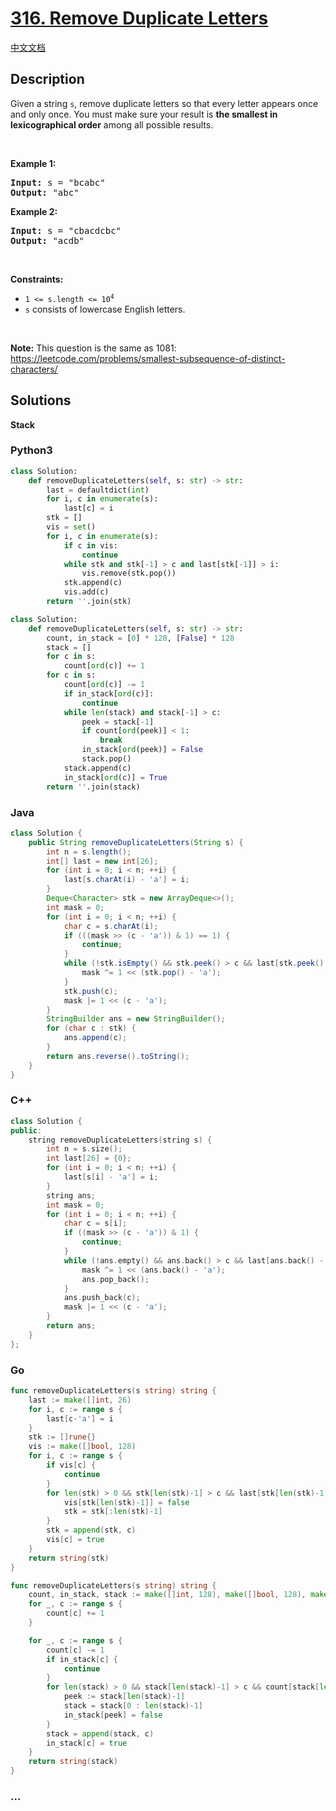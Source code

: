# [316. Remove Duplicate Letters](https://leetcode.com/problems/remove-duplicate-letters)

[中文文档](/solution/0300-0399/0316.Remove%20Duplicate%20Letters/README.md)

## Description

<p>Given a string <code>s</code>, remove duplicate letters so that every letter appears once and only once. You must make sure your result is <span data-keyword="lexicographically-smaller-string"><strong>the smallest in lexicographical order</strong></span> among all possible results.</p>

<p>&nbsp;</p>
<p><strong class="example">Example 1:</strong></p>

<pre>
<strong>Input:</strong> s = &quot;bcabc&quot;
<strong>Output:</strong> &quot;abc&quot;
</pre>

<p><strong class="example">Example 2:</strong></p>

<pre>
<strong>Input:</strong> s = &quot;cbacdcbc&quot;
<strong>Output:</strong> &quot;acdb&quot;
</pre>

<p>&nbsp;</p>
<p><strong>Constraints:</strong></p>

<ul>
	<li><code>1 &lt;= s.length &lt;= 10<sup>4</sup></code></li>
	<li><code>s</code> consists of lowercase English letters.</li>
</ul>

<p>&nbsp;</p>
<p><strong>Note:</strong> This question is the same as 1081: <a href="https://leetcode.com/problems/smallest-subsequence-of-distinct-characters/" target="_blank">https://leetcode.com/problems/smallest-subsequence-of-distinct-characters/</a></p>

## Solutions

**Stack**

<!-- tabs:start -->

### **Python3**

```python
class Solution:
    def removeDuplicateLetters(self, s: str) -> str:
        last = defaultdict(int)
        for i, c in enumerate(s):
            last[c] = i
        stk = []
        vis = set()
        for i, c in enumerate(s):
            if c in vis:
                continue
            while stk and stk[-1] > c and last[stk[-1]] > i:
                vis.remove(stk.pop())
            stk.append(c)
            vis.add(c)
        return ''.join(stk)
```

```python
class Solution:
    def removeDuplicateLetters(self, s: str) -> str:
        count, in_stack = [0] * 128, [False] * 128
        stack = []
        for c in s:
            count[ord(c)] += 1
        for c in s:
            count[ord(c)] -= 1
            if in_stack[ord(c)]:
                continue
            while len(stack) and stack[-1] > c:
                peek = stack[-1]
                if count[ord(peek)] < 1:
                    break
                in_stack[ord(peek)] = False
                stack.pop()
            stack.append(c)
            in_stack[ord(c)] = True
        return ''.join(stack)
```

### **Java**

```java
class Solution {
    public String removeDuplicateLetters(String s) {
        int n = s.length();
        int[] last = new int[26];
        for (int i = 0; i < n; ++i) {
            last[s.charAt(i) - 'a'] = i;
        }
        Deque<Character> stk = new ArrayDeque<>();
        int mask = 0;
        for (int i = 0; i < n; ++i) {
            char c = s.charAt(i);
            if (((mask >> (c - 'a')) & 1) == 1) {
                continue;
            }
            while (!stk.isEmpty() && stk.peek() > c && last[stk.peek() - 'a'] > i) {
                mask ^= 1 << (stk.pop() - 'a');
            }
            stk.push(c);
            mask |= 1 << (c - 'a');
        }
        StringBuilder ans = new StringBuilder();
        for (char c : stk) {
            ans.append(c);
        }
        return ans.reverse().toString();
    }
}
```

### **C++**

```cpp
class Solution {
public:
    string removeDuplicateLetters(string s) {
        int n = s.size();
        int last[26] = {0};
        for (int i = 0; i < n; ++i) {
            last[s[i] - 'a'] = i;
        }
        string ans;
        int mask = 0;
        for (int i = 0; i < n; ++i) {
            char c = s[i];
            if ((mask >> (c - 'a')) & 1) {
                continue;
            }
            while (!ans.empty() && ans.back() > c && last[ans.back() - 'a'] > i) {
                mask ^= 1 << (ans.back() - 'a');
                ans.pop_back();
            }
            ans.push_back(c);
            mask |= 1 << (c - 'a');
        }
        return ans;
    }
};
```

### **Go**

```go
func removeDuplicateLetters(s string) string {
	last := make([]int, 26)
	for i, c := range s {
		last[c-'a'] = i
	}
	stk := []rune{}
	vis := make([]bool, 128)
	for i, c := range s {
		if vis[c] {
			continue
		}
		for len(stk) > 0 && stk[len(stk)-1] > c && last[stk[len(stk)-1]-'a'] > i {
			vis[stk[len(stk)-1]] = false
			stk = stk[:len(stk)-1]
		}
		stk = append(stk, c)
		vis[c] = true
	}
	return string(stk)
}
```

```go
func removeDuplicateLetters(s string) string {
	count, in_stack, stack := make([]int, 128), make([]bool, 128), make([]rune, 0)
	for _, c := range s {
		count[c] += 1
	}

	for _, c := range s {
		count[c] -= 1
		if in_stack[c] {
			continue
		}
		for len(stack) > 0 && stack[len(stack)-1] > c && count[stack[len(stack)-1]] > 0 {
			peek := stack[len(stack)-1]
			stack = stack[0 : len(stack)-1]
			in_stack[peek] = false
		}
		stack = append(stack, c)
		in_stack[c] = true
	}
	return string(stack)
}
```

### **...**

```

```

<!-- tabs:end -->
